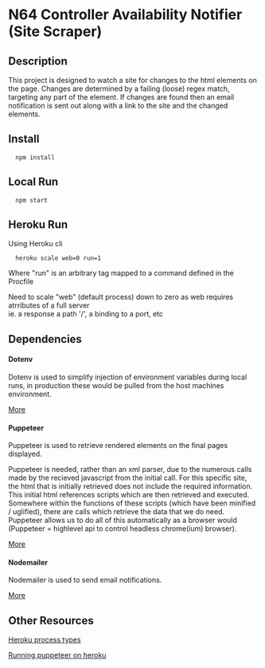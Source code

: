 # N64 Controller Availability Notifier (Site Scraper)

## Description
This project is designed to watch a site for changes to the html elements on the page. Changes are determined by a failing (loose) regex match, targeting any part of the element. If changes are found then an email notification is sent out along with a link to the site and the changed elements.

## Install
```
  npm install
```
## Local Run
```
  npm start
```
## Heroku Run
Using Heroku cli
```
  heroku scale web=0 run=1
```
Where "run" is an arbitrary tag mapped to a command defined in the Procfile

Need to scale "web" (default process) down to zero as web requires atrributes of a full server  
ie. a response a path '/', a binding to a port, etc

## Dependencies

#### Dotenv
Dotenv is used to simplify injection of environment variables during local runs, in production these would be pulled from the host machines environment.

[More](https://github.com/motdotla/dotenv#readme)

#### Puppeteer
Puppeteer is used to retrieve rendered elements on the final pages displayed.

Puppeteer is needed, rather than an xml parser, due to the numerous calls made by the recieved javascript from the initial call. For this specific site, the html that is initially retrieved does not include the required information. This initial html references scripts which are then retrieved and executed. Somewhere within the functions of these scripts (which have been minified / uglified), there are calls which retrieve the data that we do need. Puppeteer allows us to do all of this automatically as a browser would (Puppeteer = highlevel api to control headless chrome(ium) browser).

[More](https://github.com/puppeteer/puppeteer#readme)

#### Nodemailer
Nodemailer is used to send email notifications.

[More](https://nodemailer.com/about/)

## Other Resources

[Heroku process types](https://devcenter.heroku.com/articles/nodejs-support#default-web-process-type)

[Running puppeteer on heroku](https://stackoverflow.com/questions/52225461/puppeteer-unable-to-run-on-heroku)
